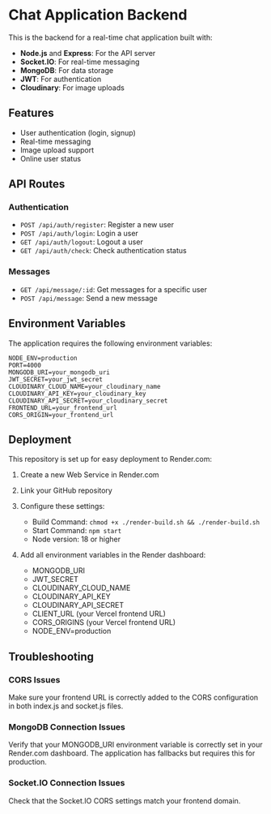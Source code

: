 # Chat Application Backend

This is the backend for a real-time chat application built with:

- **Node.js** and **Express**: For the API server
- **Socket.IO**: For real-time messaging
- **MongoDB**: For data storage
- **JWT**: For authentication
- **Cloudinary**: For image uploads

## Features

- User authentication (login, signup)
- Real-time messaging
- Image upload support
- Online user status

## API Routes

### Authentication
- `POST /api/auth/register`: Register a new user
- `POST /api/auth/login`: Login a user
- `GET /api/auth/logout`: Logout a user
- `GET /api/auth/check`: Check authentication status

### Messages
- `GET /api/message/:id`: Get messages for a specific user
- `POST /api/message`: Send a new message

## Environment Variables

The application requires the following environment variables:

```
NODE_ENV=production
PORT=4000
MONGODB_URI=your_mongodb_uri
JWT_SECRET=your_jwt_secret
CLOUDINARY_CLOUD_NAME=your_cloudinary_name
CLOUDINARY_API_KEY=your_cloudinary_key
CLOUDINARY_API_SECRET=your_cloudinary_secret
FRONTEND_URL=your_frontend_url
CORS_ORIGIN=your_frontend_url
```

## Deployment

This repository is set up for easy deployment to Render.com:

1. Create a new Web Service in Render.com
2. Link your GitHub repository
3. Configure these settings:
   - Build Command: `chmod +x ./render-build.sh && ./render-build.sh`
   - Start Command: `npm start`
   - Node version: 18 or higher

4. Add all environment variables in the Render dashboard:
   - MONGODB_URI
   - JWT_SECRET
   - CLOUDINARY_CLOUD_NAME
   - CLOUDINARY_API_KEY
   - CLOUDINARY_API_SECRET
   - CLIENT_URL (your Vercel frontend URL)
   - CORS_ORIGINS (your Vercel frontend URL)
   - NODE_ENV=production

## Troubleshooting

### CORS Issues
Make sure your frontend URL is correctly added to the CORS configuration in both index.js and socket.js files.

### MongoDB Connection Issues
Verify that your MONGODB_URI environment variable is correctly set in your Render.com dashboard. The application has fallbacks but requires this for production.

### Socket.IO Connection Issues
Check that the Socket.IO CORS settings match your frontend domain.
